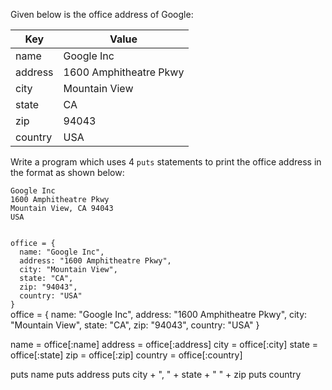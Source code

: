 Given below is the office address of Google:

|Key       |Value           |
|--|--|
|name      |Google Inc |
|address   |1600 Amphitheatre Pkwy  |
|city      |Mountain View             |
|state     |CA           |
|zip       |94043 |
|country   |USA |

Write a program which uses
4 `puts` statements to print the
office address
in the format as shown below:

```
Google Inc
1600 Amphitheatre Pkwy
Mountain View, CA 94043
USA
```

<codeblock language="ruby" type="exercise" testMode="fixedInput">
<code>
office = {
  name: "Google Inc",
  address: "1600 Amphitheatre Pkwy",
  city: "Mountain View",
  state: "CA",
  zip: "94043",
  country: "USA"
}
</code>

<solution>
office = {
  name: "Google Inc",
  address: "1600 Amphitheatre Pkwy",
  city: "Mountain View",
  state: "CA",
  zip: "94043",
  country: "USA"
}

name = office[:name]
address = office[:address]
city = office[:city]
state = office[:state]
zip = office[:zip]
country = office[:country]

puts name
puts address
puts city + ", " + state + " " + zip
puts country
</solution>
</codeblock>
